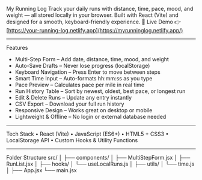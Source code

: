 My Running Log
Track your daily runs with distance, time, pace, mood, and weight — all stored locally in your browser.
Built with React (Vite) and designed for a smooth, keyboard-friendly experience.
🔗 Live Demo
👉 [https://your-running-log.netlify.app](https://myrunninglog.netlify.app/)
________________________________________
Features
* Multi-Step Form – Add date, distance, time, mood, and weight
* Auto-Save Drafts – Never lose progress (localStorage)
* Keyboard Navigation – Press Enter to move between steps
* Smart Time Input – Auto-formats hh:mm:ss as you type
* Pace Preview – Calculates pace per mile in real time
* Run History Table – Sort by newest, oldest, best pace, or longest run
* Edit & Delete Runs – Update any entry instantly
* CSV Export – Download your full run history
* Responsive Design – Works great on desktop or mobile
* Lightweight & Offline – No login or external database needed
________________________________________
Tech Stack
•	React (Vite)
•	JavaScript (ES6+)
•	HTML5 + CSS3
•	LocalStorage API
•	Custom Hooks & Utility Functions
________________________________________
Folder Structure
src/
│
├── components/
│   ├── MultiStepForm.jsx
│   ├── RunList.jsx
│
├── hooks/
│   └── useLocalRuns.js
│
├── utils/
│   └── time.js
│
├── App.jsx
└── main.jsx
